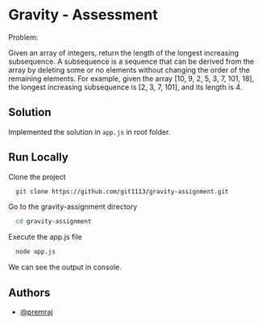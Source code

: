 
# Gravity - Assessment

Problem:

Given an array of integers, return the length of the longest increasing subsequence. A subsequence is a sequence that can be derived from the array by deleting some or no elements without changing the order of the remaining elements. For example, given the array [10, 9, 2, 5, 3, 7, 101, 18], the longest increasing subsequence is [2, 3, 7, 101], and its length is 4.

## Solution

Implemented the solution in `app.js` in root folder.

## Run Locally

Clone the project

```bash
  git clone https://github.com/git1113/gravity-assignment.git
```

Go to the gravity-assignment directory

```bash
  cd gravity-assignment
```

Execute the app.js file

```bash
  node app.js
```

We can see the output in console.


## Authors

- [@premraj](https://github.com/git1113/)

